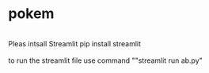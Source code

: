 # pokem
<br>Pleas intsall Streamlit pip install streamlit </br>
<br>to run the streamlit file use command ""streamlit run ab.py" </br>
